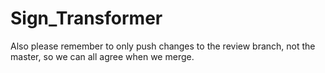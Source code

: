 # Sign_Transformer
Also please remember to only push changes to the review branch, not the master, so we can all agree when we merge.
